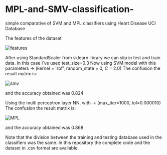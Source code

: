 # MPL-and-SMV-classification-
 simple comparative of SVM and MPL classifiers using Heart Disease UCI Database


The features of the dataset

![features](https://user-images.githubusercontent.com/50015049/57184286-e1d93d00-6e8f-11e9-922b-1a0e612b00ca.png)


After using StandardScaler from sklearn library we can slip in test and train data. In this case i´ve used test_size=0.3
Now using SVM model with this parameters -> (kernel = 'rbf', random_state = 0, C = 2.0)
The confusion the result matrix is:

![smv](https://user-images.githubusercontent.com/50015049/57184282-d84fd500-6e8f-11e9-936c-2edc9ad40335.png)

and the accuracy obtained was 0.824

Using the multi perceptron layer NN, with -> (max_iter=1000, tol=0.000010)
The confusion the result matrix is:

![MPL](https://user-images.githubusercontent.com/50015049/57184281-cb32e600-6e8f-11e9-9bc9-4b3fce570407.png)

and the accuracy obtained was 0.868

Note that the division between the training and testing database used in the classifiers was the same.
In this repository the complete code and the dataset in .csv format are available.

